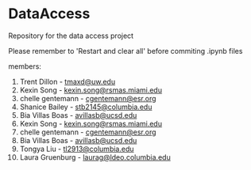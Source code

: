 # DataAccess
Repository for the data access project

Please remember to 'Restart and clear all' before commiting .ipynb files

members:

1. Trent Dillon - tmaxd@uw.edu
1. Kexin Song   - kexin.song@rsmas.miami.edu
1. chelle gentemann - cgentemann@esr.org
1. Shanice Bailey - stb2145@columbia.edu
1. Bia Villas Boas - avillasb@ucsd.edu
2. Kexin Song   - kexin.song@rsmas.miami.edu
3. chelle gentemann - cgentemann@esr.org
4. Bia Villas Boas - avillasb@ucsd.edu
5. Tongya Liu - tl2913@columbia.edu
10. Laura Gruenburg - laurag@ldeo.columbia.edu
